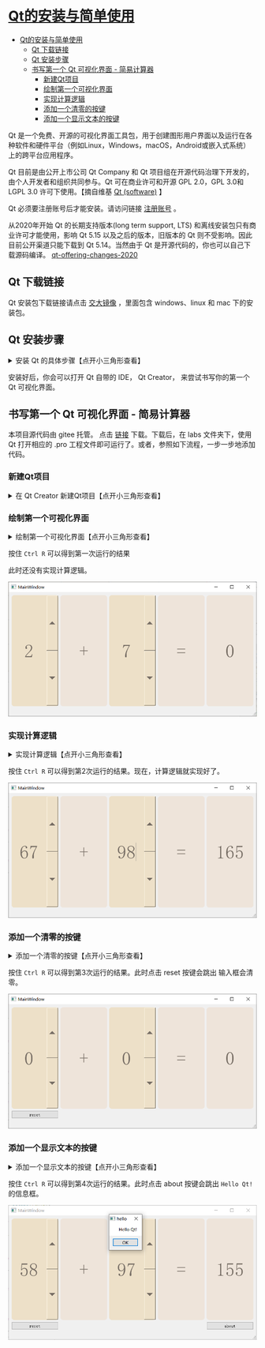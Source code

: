 # [Qt的安装与简单使用](https://gitee.com/OneForward/TACpp/blob/master/tutorials/qt-install.md)

- [Qt的安装与简单使用](#qt的安装与简单使用)
  - [Qt 下载链接](#qt-下载链接)
  - [Qt 安装步骤](#qt-安装步骤)
  - [书写第一个 Qt 可视化界面 - 简易计算器](#书写第一个-qt-可视化界面---简易计算器)
    - [新建Qt项目](#新建qt项目)
    - [绘制第一个可视化界面](#绘制第一个可视化界面)
    - [实现计算逻辑](#实现计算逻辑)
    - [添加一个清零的按键](#添加一个清零的按键)
    - [添加一个显示文本的按键](#添加一个显示文本的按键)

Qt 是一个免费、开源的可视化界面工具包，用于创建图形用户界面以及运行在各种软件和硬件平台（例如Linux，Windows，macOS，Android或嵌入式系统）上的跨平台应用程序。

Qt 目前是由公开上市公司 Qt Company 和 Qt 项目组在开源代码治理下开发的，由个人开发者和组织共同参与。Qt 可在商业许可和开源 GPL 2.0，GPL 3.0和 LGPL 3.0 许可下使用。【摘自维基 [Qt (software)](https://en.wikipedia.org/wiki/Qt_(software)) 】

Qt 必须要注册账号后才能安装。请访问链接 [注册账号](https://login.qt.io/register) 。

从2020年开始 Qt 的长期支持版本(long term support, LTS) 和离线安装包只有商业许可才能使用，影响 Qt 5.15 以及之后的版本，旧版本的 Qt 则不受影响。因此目前公开渠道只能下载到 Qt 5.14。当然由于 Qt 是开源代码的，你也可以自己下载源码编译。 [qt-offering-changes-2020](https://www.qt.io/blog/qt-offering-changes-2020)

## Qt 下载链接 

Qt 安装包下载链接请点击 [交大镜像](https://mirrors.sjtug.sjtu.edu.cn/qt/official_releases/qt/5.14/5.14.2/) ，里面包含 windows、linux 和 mac 下的安装包。

## Qt 安装步骤

<details>
  <summary> 安装 Qt 的具体步骤【点开小三角形查看】 </summary>

* 下载后双击安装。点击 `next`

![](imgs/qt-install-start.png)


* 提示需要登录 qt 账号，请注册一个 qt 账号，之后登录即可 

![](imgs/qt-install-login.png)


* 接受开源条例, GPL v2、GPL v3 和 LGPL v3。

![](imgs/qt-install-license.png)

* 点击下一步

![](imgs/qt-install-welcome.png)

* 选择安装路径

![](imgs/qt-install-path.png)

* 最重要的一步，勾选**相对应的编译器**。

![](imgs/qt-install-compiler.png)

* 之后一路确认即可。
</details>



安装好后，你会可以打开 Qt 自带的 IDE， Qt Creator， 来尝试书写你的第一个 Qt 可视化界面。

## 书写第一个 Qt 可视化界面 - 简易计算器

本项目源代码由 gitee 托管。 点击 [链接](https://gitee.com/OneForward/TACpp/archive/master.zip) 下载。下载后，在 labs 文件夹下，使用 Qt 打开相应的 .pro 工程文件即可运行了。或者，参照如下流程，一步一步地添加代码。

### 新建Qt项目

<details>
  <summary>  在 Qt Creator 新建Qt项目【点开小三角形查看】 </summary>
打开 Qt Creator. 

按住 `Crtl Shift N` 新建工程项目。

* 点击确定。

![](imgs/qt-new-proj-widgets.png)

* 设置工程名。

![](imgs/qt-new-proj-hello.png)

* 一路点击默认选项。

最终我们会得到如图所示的一个项目

![](imgs/qt-hello-init.png)


按住 `Ctrl R` 运行可以得到一个没有任何组件的界面程序。

![](imgs/qt-hello-init-run.png)

点击 mainwindow.ui， 你会看到 Qt Creator 提供的 UI 设计界面。你可以通过拖动 左侧的控件、设置控件的参数来设计界面。

![](imgs/qt-hello-ui.png)


![](imgs/qt-ui-design.png)

</details>

### 绘制第一个可视化界面

<details>
  <summary> 绘制第一个可视化界面【点开小三角形查看】 </summary>

从左侧拖动一个 GridLayout 控件，我们将在这上面存放所有的组件。

![](imgs/qt-hello-drag-grid-layout.png)

- 从左侧拖动一个 Label 控件，用于显示文本

![](imgs/qt-hello-drag-label.png)
 
- 右键单击这个文本控件，选择改变样式表

![](imgs/qt-hello-label-style-sheet.png)

- 设定其样式表如下

```yaml
background: rgb(238,228,218); 
color: rgb(119,110,101); 
border-radius: 10px; 
font: bold; 
font: 40pt; 
```

![](imgs/qt-hello-label-style.png)

- 然后修改这个文本控件的 sizePolicy 和 对齐方式 
  
  sizePolicy 都选择 miniMum， 对齐方式都选择居中对齐

  顺便把文本修改为 `0`



![](imgs/qt-hello-label-size-policy.png)

![](imgs/qt-hello-label-alignment.png)

- 然后我们拷贝这个控件三次，选中这个文本控件 Ctrl C, Ctrl V 三次

  顺便把文本修改为 `+`、 `=`、 `0`

![](imgs/qt-hello-label-x3.png)


- 从左侧拖动一个 SpinBox 控件，用于输入数字

![](imgs/qt-hello-spinbox.png)

- 右键单击这个文本控件，选择改变样式表 
  
  

![](imgs/qt-spinbox-style-sheet.png)

- 设定其样式表如下

```yaml
background: rgb(237,224,200); 
color: rgb(119,110,101); 
border-radius: 10px; 
font: bold; 
font: 40pt; 
```

![](imgs/qt-spinbox-style.png)

- 同样修改这个输入控件的 sizePolicy 和 对齐方式 


![](imgs/qt-hello-spinbox-sizepolicy.png)

![](imgs/qt-hello-spinbox-alignment.png)

- 拷贝刚刚的输入框 ，现在有 2 个输入框了

![](imgs/qt-hello-x5.png)

- 拖入 GridLayout 中

![](imgs/qt-hello-x5-grid.png)

- 右键单击背景，设置主窗口的布局方式为 栅格布局

![](imgs/qt-hello-window-layout.png)

![](imgs/qt-hello-window-layout-result.png)

- 设置主窗口的尺寸 900 x 450

![](imgs/qt-hello-window-size.png)



</details>

按住 `Ctrl R` 可以得到第一次运行的结果

此时还没有实现计算逻辑。

![](imgs/qt-hello-result-v1.png)

### 实现计算逻辑

<details>
  <summary> 实现计算逻辑【点开小三角形查看】 </summary>

我们给两个输入框和输出框分别取名为 `x1` , `x2` 和 `y`

![](imgs/qt-hello-variable.png)

右键第一个输入框，选择 `转到槽`

![](imgs/qt-hello-go-slot.png)

然后选择 `valueChanged(int)`

![](imgs/qt-hello-spinbox-slot-select.png)

IDE会把界面跳转到 mainwindow.cpp 中去，并且增加了一个函数，我们完善这个函数，改成 

```cpp
void MainWindow::on_x1_valueChanged(int val)
{
    ui->y->setText(QString::number(ui->x2->value() + val));
}
```

![](imgs/qt-hello-spinbox-signal-1.png)

点击 mainwindow.ui 回到刚刚的设计界面。对第2个输入框重复上述操作，同样会跳出一个函数，改为

```cpp
void MainWindow::on_x2_valueChanged(int val)
{
    ui->y->setText(QString::number(ui->x1->value() + val));
}
```

![](imgs/qt-hello-spinbox-signal-2.png)



</details>

按住 `Ctrl R` 可以得到第2次运行的结果。现在，计算逻辑就实现好了。

![](imgs/qt-hello-result-v2.png)

### 添加一个清零的按键
<details>
  <summary> 添加一个清零的按键【点开小三角形查看】 </summary>

从左侧拖动一个 PushButton 控件，这是一个按钮，点击可以触发某些逻辑。

![](imgs/qt-hello-pushbutton.png)

将文本改为 reset, 在右侧将 PushButton 控件的变量名字也改为 reset

![](imgs/qt-hello-reset.png)

类似上面的步骤，右键按钮控件，选择 `转到槽`，

![](imgs/qt-hello-reset-go-slot.png)

选择 `Clicked()`

![](imgs/qt-hello-reset-go-slot-setting.png)

在跳出的函数中，添加如下代码

```cpp
void MainWindow::on_reset_clicked()
{
    ui->x1->setValue(0);
    ui->x2->setValue(0);
}
```


![](imgs/qt-hello-reset-signal.png)


</details>

按住 `Ctrl R` 可以得到第3次运行的结果。此时点击 reset 按键会跳出 输入框会清零。

![](imgs/qt-hello-v3.png)

### 添加一个显示文本的按键


<details>
  <summary> 添加一个显示文本的按键【点开小三角形查看】 </summary>

仿照上述步骤即可。

![](imgs/qt-hello-about.png)

![](imgs/qt-hello-about-signal.png)


</details>

按住 `Ctrl R` 可以得到第4次运行的结果。此时点击 about 按键会跳出 `Hello Qt!` 的信息框。

![](imgs/qt-hello-v4.png)


